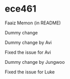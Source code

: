 # ece461

Faaiz Memon (in README)

Dummy change

Dummy change by Avi

Fixed the issue for Avi


Dummy change by Jungwoo

Fixed the issue for Luke
